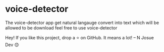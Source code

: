 # voice-detector

<p>
  The voice-detector app get natural langauge convert into text which will be allowed to be download
  feel free to use voice-detector 
</p>  

<p>
  Hey! If you like this project, drop a ⭐ on GitHub. It means a lot! – N Josue Dev 😊
</p>

